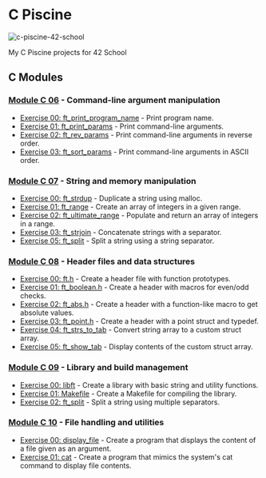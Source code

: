 # C Piscine

![c-piscine-42-school](https://github.com/user-attachments/assets/b1722a33-a415-4611-8693-d78260fe08c4)

My C Piscine projects for 42 School

## C Modules

### [Module C 06](https://github.com/davidagredano/c-piscine/tree/main/C06) - Command-line argument manipulation

- [Exercise 00: ft_print_program_name](https://github.com/davidagredano/c-piscine/blob/main/C06/ex00/ft_print_program_name.c?ts=4) - Print program name.
- [Exercise 01: ft_print_params](https://github.com/davidagredano/c-piscine/blob/main/C06/ex01/ft_print_params.c?ts=4) - Print command-line arguments.
- [Exercise 02: ft_rev_params](https://github.com/davidagredano/c-piscine/blob/main/C06/ex02/ft_rev_params.c?ts=4) - Print command-line arguments in reverse order.
- [Exercise 03: ft_sort_params](https://github.com/davidagredano/c-piscine/blob/main/C06/ex03/ft_sort_params.c?ts=4) - Print command-line arguments in ASCII order.

### [Module C 07](https://github.com/davidagredano/c-piscine/tree/main/C07) - String and memory manipulation
- [Exercise 00: ft_strdup](https://github.com/davidagredano/c-piscine/blob/main/C07/ex00/ft_strdup.c?ts=4) - Duplicate a string using malloc.
- [Exercise 01: ft_range](https://github.com/davidagredano/c-piscine/blob/main/C07/ex01/ft_range.c?ts=4) - Create an array of integers in a given range.
- [Exercise 02: ft_ultimate_range](https://github.com/davidagredano/c-piscine/blob/main/C07/ex02/ft_ultimate_range.c?ts=4) - Populate and return an array of integers in a range.
- [Exercise 03: ft_strjoin](https://github.com/davidagredano/c-piscine/blob/main/C07/ex03/ft_strjoin.c?ts=4) - Concatenate strings with a separator.
- [Exercise 05: ft_split](https://github.com/davidagredano/c-piscine/blob/main/C07/ex05/ft_split.c?ts=4) - Split a string using a string separator.

### [Module C 08](https://github.com/davidagredano/c-piscine/tree/main/C08) - Header files and data structures
- [Exercise 00: ft.h](https://github.com/davidagredano/c-piscine/blob/main/C08/ex00/ft.h?ts=4) - Create a header file with function prototypes.
- [Exercise 01: ft_boolean.h](https://github.com/davidagredano/c-piscine/blob/main/C08/ex01/ft_boolean.h?ts=4) - Create a header with macros for even/odd checks.
- [Exercise 02: ft_abs.h](https://github.com/davidagredano/c-piscine/blob/main/C08/ex02/ft_abs.h?ts=4) - Create a header with a function-like macro to get absolute values.
- [Exercise 03: ft_point.h](https://github.com/davidagredano/c-piscine/blob/main/C08/ex03/ft_point.h?ts=4) - Create a header with a point struct and typedef.
- [Exercise 04: ft_strs_to_tab](https://github.com/davidagredano/c-piscine/blob/main/C08/ex04/ft_strs_to_tab.c?ts=4) - Convert string array to a custom struct array.
- [Exercise 05: ft_show_tab](https://github.com/davidagredano/c-piscine/blob/main/C08/ex05/ft_show_tab.c?ts=4) - Display contents of the custom struct array.

### [Module C 09](https://github.com/davidagredano/c-piscine/tree/main/C09) - Library and build management
- [Exercise 00: libft](https://github.com/davidagredano/c-piscine/blob/main/C09/ex00/libft_creator.sh?ts=4) - Create a library with basic string and utility functions.
- [Exercise 01: Makefile](https://github.com/davidagredano/c-piscine/blob/main/C09/ex01/Makefile?ts=4) - Create a Makefile for compiling the library.
- [Exercise 02: ft_split](https://github.com/davidagredano/c-piscine/blob/main/C09/ex02/ft_split.c?ts=4) - Split a string using multiple separators.

### [Module C 10](https://github.com/davidagredano/c-piscine/tree/main/C10) - File handling and utilities
- [Exercise 00: display_file](https://github.com/davidagredano/c-piscine/tree/main/C10/ex00/main.c?ts=4) - Create a program that displays the content of a file given as an argument.
- [Exercise 01: cat](https://github.com/davidagredano/c-piscine/tree/main/C10/ex01/main.c?ts=4) - Create a program that mimics the system's cat command to display file contents.
